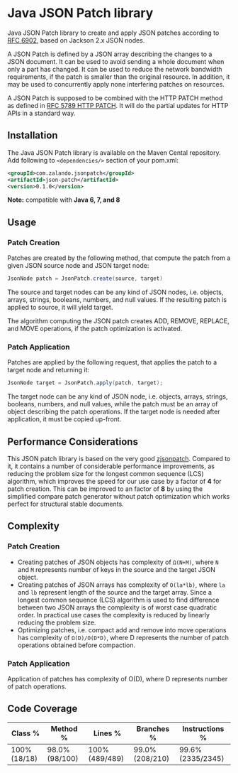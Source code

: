 # Java JSON Patch library

Java JSON Patch library to create and apply JSON patches according to [RFC 6902](http://tools.ietf.org/html/rfc6902), based on Jackson 2.x JSON nodes.

A JSON Patch is defined by a JSON array describing the changes to a JSON document. It can be used to avoid sending a whole document when only a part has changed. It can be used to reduce the network bandwidth requirements, if the patch is smaller than the original resource. In addition, it may be used to concurrently apply none interfering patches on resources.

A JSON Patch is supposed to be combined with the HTTP PATCH method as defined in [RFC 5789 HTTP PATCH](http://tools.ietf.org/html/rfc5789). It will do the partial updates for HTTP APIs in a standard  way.

## Installation

The Java JSON Patch library is available on the Maven Cental repository. Add following to `<dependencies/>` section of your pom.xml:

```xml
<groupId>com.zalando.jsonpatch</groupId>
<artifactId>json-patch</artifactId>
<version>0.1.0</version>
```

**Note:** compatible with **Java 6, 7, and 8**

## Usage

### Patch Creation

Patches are created by the following method, that compute the patch from a given JSON source node and JSON target node:

```java
JsonNode patch = JsonPatch.create(source, target)
```

The source and target nodes can be any kind of JSON nodes, i.e. objects, arrays, strings, booleans, numbers, and null values. If the resulting patch is applied to source, it will yield target.

The algorithm computing the JSON patch creates ADD, REMOVE, REPLACE, and MOVE operations, if the patch optimization is activated.

### Patch Application

Patches are applied by the following request, that applies the patch to a target node and returning it:

```java
JsonNode target = JsonPatch.apply(patch, target);
```

The target node can be any kind of JSON node, i.e. objects, arrays, strings, booleans, numbers, and null values, while the patch must be an array of object describing the patch operations. If the target node is needed after application, it must be copied up-front.


## Performance Considerations

This JSON patch library is based on the very good [zjsonpatch](https://github.com/flipkart-incubator/zjsonpatch). Compared to it, it contains a number of considerable performance improvements, as reducing the problem size for the longest common sequence (LCS) algorithm, which improves the speed for our use case by a factor of **4** for patch creation. This can be improved to an factor of **8** by using the simplified compare patch generator without patch optimization which works perfect for structural stable documents.

## Complexity

### Patch Creation
- Creating patches of JSON objects has complexity of `Ω(N+M)`, where `N` and `M` represents number of keys in the source and the target JSON object.
- Creating patches of JSON arrays has complexity of `O(la*lb)`, where `la` and `lb` represent length of the source and the target array. Since a longest common sequence (LCS) algorithm is used to find difference between two JSON arrays the complexity is of worst case quadratic order. In practical use cases the complexity is reduced by linearly reducing the problem size.
- Optimizing patches, i.e. compact add and remove into move operations has complexity of `Ω(D)/O(D*D)`, where D represents the number of patch operations obtained before compaction.

### Patch Application
Application of patches has complexity of O(D), where D represents number of patch operations.

## Code Coverage
| Class %      | Method %       | Lines %        | Branches %      | Instructions %    |
|--------------|----------------|----------------|-----------------|-------------------|
| 100% (18/18) | 98.0% (98/100) | 100% (489/489) | 99.0% (208/210) | 99.6% (2335/2345) |
